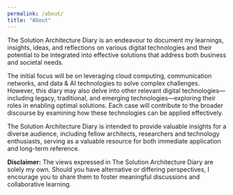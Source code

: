 ```yaml
---
permalink: /about/
title: "About"
---
```


The Solution Architecture Diary is an endeavour to document my learnings, insights, ideas, and reflections on various digital technologies and their potential to be integrated into effective solutions that address both business and societal needs.

The initial focus will be on leveraging cloud computing, communication networks, and data & AI technologies to solve complex challenges. However, this diary may also delve into other relevant digital technologies—including legacy, traditional, and emerging technologies—exploring their roles in enabling optimal solutions. Each case will contribute to the broader discourse by examining how these technologies can be applied effectively.

The Solution Architecture Diary is intended to provide valuable insights for a diverse audience, including fellow architects, researchers and technology enthusiasts, serving as a valuable resource for both immediate application and long-term reference.

**Disclaimer:** The views expressed in The Solution Architecture Diary are solely my own. Should you have alternative or differing perspectives, I encourage you to share them to foster meaningful discussions and collaborative learning.
